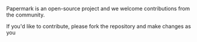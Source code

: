 Papermark is an open-source project and we welcome contributions from the community.

If you'd like to contribute, please fork the repository and make changes as you
